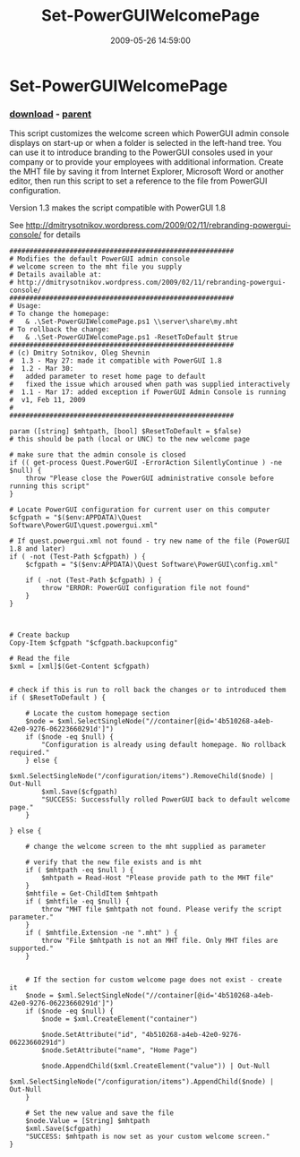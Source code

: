 ﻿---
pid:            1129
poster:         Dmitry Sotnikov
title:          Set-PowerGUIWelcomePage
date:           2009-05-26 14:59:00
format:         posh
parent:         984
parent:         984

---

# Set-PowerGUIWelcomePage

### [download](1129.ps1) - [parent](984.md)

This script customizes the welcome screen which PowerGUI admin console displays on start-up or when a folder is selected in the left-hand tree.
You can use it to introduce branding to the PowerGUI consoles used in your company or to provide your employees with additional information.
Create the MHT file by saving it from Internet Explorer, Microsoft Word or another editor, then run this script to set a reference to the file from PowerGUI configuration.

Version 1.3 makes the script compatible with PowerGUI 1.8

See http://dmitrysotnikov.wordpress.com/2009/02/11/rebranding-powergui-console/ for details

```posh
########################################################
# Modifies the default PowerGUI admin console
# welcome screen to the mht file you supply
# Details available at:
# http://dmitrysotnikov.wordpress.com/2009/02/11/rebranding-powergui-console/ 
########################################################
# Usage:
# To change the homepage:
#   & .\Set-PowerGUIWelcomePage.ps1 \\server\share\my.mht
# To rollback the change:
#   & .\Set-PowerGUIWelcomePage.ps1 -ResetToDefault $true
########################################################
# (c) Dmitry Sotnikov, Oleg Shevnin
#  1.3 - May 27: made it compatible with PowerGUI 1.8
#  1.2 - Mar 30:
#   added parameter to reset home page to default
#   fixed the issue which aroused when path was supplied interactively
#  1.1 - Mar 17: added exception if PowerGUI Admin Console is running
#  v1, Feb 11, 2009
#
########################################################

param ([string] $mhtpath, [bool] $ResetToDefault = $false)
# this should be path (local or UNC) to the new welcome page

# make sure that the admin console is closed
if (( get-process Quest.PowerGUI -ErrorAction SilentlyContinue ) -ne $null) { 
	throw "Please close the PowerGUI administrative console before running this script" 
}

# Locate PowerGUI configuration for current user on this computer
$cfgpath = "$($env:APPDATA)\Quest Software\PowerGUI\quest.powergui.xml"

# If quest.powergui.xml not found - try new name of the file (PowerGUI 1.8 and later)
if ( -not (Test-Path $cfgpath) ) {  
	$cfgpath = "$($env:APPDATA)\Quest Software\PowerGUI\config.xml"

	if ( -not (Test-Path $cfgpath) ) {  
		throw "ERROR: PowerGUI configuration file not found"
	}
}



# Create backup
Copy-Item $cfgpath "$cfgpath.backupconfig"

# Read the file
$xml = [xml]$(Get-Content $cfgpath)


# check if this is run to roll back the changes or to introduced them
if ( $ResetToDefault ) {

	# Locate the custom homepage section
	$node = $xml.SelectSingleNode("//container[@id='4b510268-a4eb-42e0-9276-06223660291d']")
	if ($node -eq $null) {
		"Configuration is already using default homepage. No rollback required."
	} else {
		$xml.SelectSingleNode("/configuration/items").RemoveChild($node) | Out-Null 
		$xml.Save($cfgpath)
		"SUCCESS: Successfully rolled PowerGUI back to default welcome page."
	}
		
} else {

	# change the welcome screen to the mht supplied as parameter
	
	# verify that the new file exists and is mht
	if ( $mhtpath -eq $null ) {
		$mhtpath = Read-Host "Please provide path to the MHT file"
	}
	$mhtfile = Get-ChildItem $mhtpath
	if ( $mhtfile -eq $null) { 
		throw "MHT file $mhtpath not found. Please verify the script parameter." 
	}
	if ( $mhtfile.Extension -ne ".mht" ) {
		throw "File $mhtpath is not an MHT file. Only MHT files are supported." 
	}
	
	
	# If the section for custom welcome page does not exist - create it
	$node = $xml.SelectSingleNode("//container[@id='4b510268-a4eb-42e0-9276-06223660291d']")
	if ($node -eq $null) {
		$node = $xml.CreateElement("container")
		
		$node.SetAttribute("id", "4b510268-a4eb-42e0-9276-06223660291d")
		$node.SetAttribute("name", "Home Page")
		
		$node.AppendChild($xml.CreateElement("value")) | Out-Null 
		$xml.SelectSingleNode("/configuration/items").AppendChild($node) | Out-Null 
	}
	
	# Set the new value and save the file
	$node.Value = [String] $mhtpath
	$xml.Save($cfgpath)
	"SUCCESS: $mhtpath is now set as your custom welcome screen."
}
```
